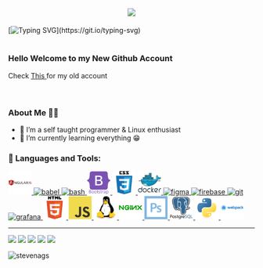 
<h3 align="center" >
<img width="50%" src = "https://i.imgur.com/jrWN3kc.png" >
</h3>
 
[![Typing SVG](https://readme-typing-svg.herokuapp.com?font=Pacifico&color=05FF05&size=24&center=true&vCenter=true&width=900&height=48&lines=Hello+there...Welcome+to+my+github+repository...)](https://git.io/typing-svg)
#

### Hello Welcome to my New Github Account
Check <a href="https://github.com/stevenags" target="_blank"> This </a> for my old account
<br/>
<br/>
<br/>

### About Me :raising_hand_man:
- 🔭 I’m a self taught programmer & Linux enthusiast
- 🌱 I’m currently learning everything :grin:





### :rocket: Languages and Tools:
<p align="left"> <a href="https://angular.io" target="_blank"> <img src="https://raw.githubusercontent.com/devicons/devicon/master/icons/angularjs/angularjs-original-wordmark.svg" alt="angularjs" width="48" height="48"/> </a> <a href="https://babeljs.io/" target="_blank"> <img src="https://www.vectorlogo.zone/logos/babeljs/babeljs-icon.svg" alt="babel" width="48" height="48"/> </a> <a href="https://www.gnu.org/software/bash/" target="_blank"> <img src="https://www.vectorlogo.zone/logos/gnu_bash/gnu_bash-icon.svg" alt="bash" width="48" height="48"/> </a> <a href="https://getbootstrap.com" target="_blank"> <img src="https://raw.githubusercontent.com/devicons/devicon/master/icons/bootstrap/bootstrap-plain-wordmark.svg" alt="bootstrap" width="48" height="48"/> </a> <a href="https://www.w3schools.com/css/" target="_blank"> <img src="https://raw.githubusercontent.com/devicons/devicon/master/icons/css3/css3-original-wordmark.svg" alt="css3" width="48" height="48"/> </a> <a href="https://www.docker.com/" target="_blank"> <img src="https://raw.githubusercontent.com/devicons/devicon/master/icons/docker/docker-original-wordmark.svg" alt="docker" width="48" height="48"/> </a> <a href="https://www.figma.com/" target="_blank"> <img src="https://www.vectorlogo.zone/logos/figma/figma-icon.svg" alt="figma" width="48" height="48"/> </a> <a href="https://firebase.google.com/" target="_blank"> <img src="https://www.vectorlogo.zone/logos/firebase/firebase-icon.svg" alt="firebase" width="48" height="48"/> </a> <a href="https://git-scm.com/" target="_blank"> <img src="https://www.vectorlogo.zone/logos/git-scm/git-scm-icon.svg" alt="git" width="48" height="48"/> </a> <a href="https://grafana.com" target="_blank"> <img src="https://www.vectorlogo.zone/logos/grafana/grafana-icon.svg" alt="grafana" width="48" height="48"/> </a> <a href="https://www.w3.org/html/" target="_blank"> <img src="https://raw.githubusercontent.com/devicons/devicon/master/icons/html5/html5-original-wordmark.svg" alt="html5" width="48" height="48"/> </a> <a href="https://developer.mozilla.org/en-US/docs/Web/JavaScript" target="_blank"> <img src="https://raw.githubusercontent.com/devicons/devicon/master/icons/javascript/javascript-original.svg" alt="javascript" width="48" height="48"/> </a> <a href="https://www.linux.org/" target="_blank"> <img src="https://raw.githubusercontent.com/devicons/devicon/master/icons/linux/linux-original.svg" alt="linux" width="48" height="48"/> </a> <a href="https://www.nginx.com" target="_blank"> <img src="https://raw.githubusercontent.com/devicons/devicon/master/icons/nginx/nginx-original.svg" alt="nginx" width="48" height="48"/> </a> <a href="https://www.photoshop.com/en" target="_blank"> <img src="https://raw.githubusercontent.com/devicons/devicon/master/icons/photoshop/photoshop-line.svg" alt="photoshop" width="48" height="48"/> </a> <a href="https://www.postgresql.org" target="_blank"> <img src="https://raw.githubusercontent.com/devicons/devicon/master/icons/postgresql/postgresql-original-wordmark.svg" alt="postgresql" width="48" height="48"/> </a> <a href="https://www.python.org" target="_blank"> <img src="https://raw.githubusercontent.com/devicons/devicon/master/icons/python/python-original.svg" alt="python" width="48" height="48"/> </a> <a href="https://webpack.js.org" target="_blank"> <img src="https://raw.githubusercontent.com/devicons/devicon/d00d0969292a6569d45b06d3f350f463a0107b0d/icons/webpack/webpack-original-wordmark.svg" alt="webpack" width="48" height="48"/> </a> </p>

---


 ![](https://github-profile-summary-cards.vercel.app/api/cards/profile-details?username=stevenags&theme=dracula) 
 ![](https://github-profile-summary-cards.vercel.app/api/cards/repos-per-language?username=stevenags&theme=dracula)   ![](https://github-profile-summary-cards.vercel.app/api/cards/most-commit-language?username=stevenags&theme=dracula) 
 ![](https://github-profile-summary-cards.vercel.app/api/cards/stats?username=stevenags&theme=dracula)  ![](https://github-profile-summary-cards.vercel.app/api/cards/productive-time?username=stevenags&theme=dracula) 
 

<p align="left"> <img src="https://komarev.com/ghpvc/?username=stevenags&label=Profile%20views&color=0e75b6&style=flat" alt="stevenags" /> 
 </p>

<!--
<img alt="GitHub followers" src="https://img.shields.io/github/followers/stevenags?style=social">
### Hi there 👋


**stevenags/stevenags** is a ✨ _special_ ✨ repository because its `README.md` (this file) appears on your GitHub profile.

Here are some ideas to get you started:

- 🔭 I’m currently working on ...
- 🌱 I’m currently learning ...
- 👯 I’m looking to collaborate on ...
- 🤔 I’m looking for help with ...
- 💬 Ask me about ...
- 📫 How to reach me: ...
- 😄 Pronouns: ...
- ⚡ Fun fact: ...
-->
